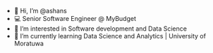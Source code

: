 - 👋 Hi, I’m @ashans
- 💻 Senior Software Engineer @ MyBudget
- 👀 I’m interested in Software development and Data Science
- 🌱 I’m currently learning Data Science and Analytics | University of Moratuwa

<!---
ashans/ashans is a ✨ special ✨ repository because its `README.md` (this file) appears on your GitHub profile.
You can click the Preview link to take a look at your changes.
--->
